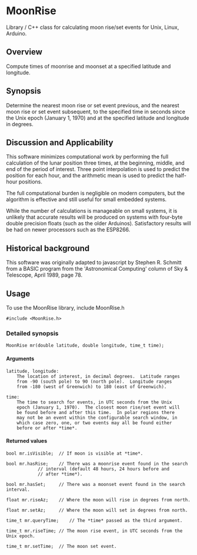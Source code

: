 # MoonRise
Library / C++ class for calculating moon rise/set events for Unix, Linux, Arduino.

## Overview
Compute times of moonrise and moonset at a specified latitude and longitude.

## Synopsis
Determine the nearest moon rise or set event previous, and the nearest
moon rise or set event subsequent, to the specified time in seconds since the
Unix epoch (January 1, 1970) and at the specified latitude and longitude in
degrees.

## Discussion and Applicability
This software minimizes computational work by performing the full calculation
of the lunar position three times, at the beginning, middle, and end of the
period of interest.  Three point interpolation is used to predict the position
for each hour, and the arithmetic mean is used to predict the half-hour positions.

The full computational burden is negligible on modern computers, but the
algorithm is effective and still useful for small embedded systems.

While the number of calculations is manageable on small systems, it is unlikely that
accurate results will be produced on systems with four-byte double precision floats
(such as the older Arduinos).  Satisfactory results will be had on newer processors
such as the ESP8266.

## Historical background
This software was originally adapted to javascript by Stephen R. Schmitt
from a BASIC program from the 'Astronomical Computing' column of Sky & Telescope,
April 1989, page 78.

## Usage

To use the MoonRise library, include MoonRise.h
	
	#include <MoonRise.h>

### Detailed synopsis
	MoonRise mr(double latitude, double longitude, time_t time);

#### Arguments
	latitude, longitude:
		The location of interest, in decimal degrees.  Latitude ranges
		from -90 (south pole) to 90 (north pole).  Longitude ranges
		from -180 (west of Greenwich) to 180 (east of Greenwich).

	time:  
		The time to search for events, in UTC seconds from the Unix
		epoch (January 1, 1970).  The closest moon rise/set event will
		be found before and after this time.  In polar regions there
		may not be an event within the configurable search window, in
		which case zero, one, or two events may all be found either
		before or after *time*.

#### Returned values
	bool mr.isVisible;	// If moon is visible at *time*.

	bool mr.hasRise;	// There was a moonrise event found in the search
				// interval (default 48 hours, 24 hours before and
				// after *time*).

	bool mr.hasSet;		// There was a moonset event found in the search interval.

	float mr.riseAz;	// Where the moon will rise in degrees from north.

	float mr.setAz;		// Where the moon will set in degrees from north.

	time_t mr.queryTime;	// The *time* passed as the third argument.

	time_t mr.riseTime;	// The moon rise event, in UTC seconds from the Unix epoch.

	time_t mr.setTime;	// The moon set event.
